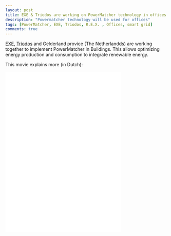 ```yaml
---
layout: post
title: EXE & Triodos are working on PowerMatcher technology in offices
description: "Powermatcher technology will be used for offices"
tags: [PowerMatcher, EXE, Triodos, R.E.X. , Offices, smart grid]
comments: true
---
```


[EXE](http://energy-exchange-enablers.com/), [Triodos](http://www.triodos.nl/nl/particulieren/beleggen/beleggen-overview/vastgoedfonds-beleggingsfonds-duurzaam-vastgoed/over-dit-fonds/) and Gelderland provice (The Netherlandds) are working together to implement PowerMatcher in Buildings. This allows optimizing energy production and consumption to integrate renewable energy.


This movie explains more (in Dutch):

<iframe width="360" height="500" src="//www.youtube.com/embed/C1wZlyu3U94" frameborder="0" allowfullscreen></iframe>

